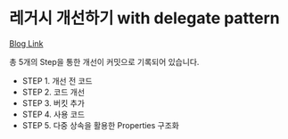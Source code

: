 # 레거시 개선하기 with delegate pattern

[Blog Link](https://hyune-c.tistory.com/46)

총 5개의 Step을 통한 개선이 커밋으로 기록되어 있습니다.

- STEP 1. 개선 전 코드
- STEP 2. 코드 개선
- STEP 3. 버킷 추가
- STEP 4. 사용 코드
- STEP 5. 다중 상속을 활용한 Properties 구조화
